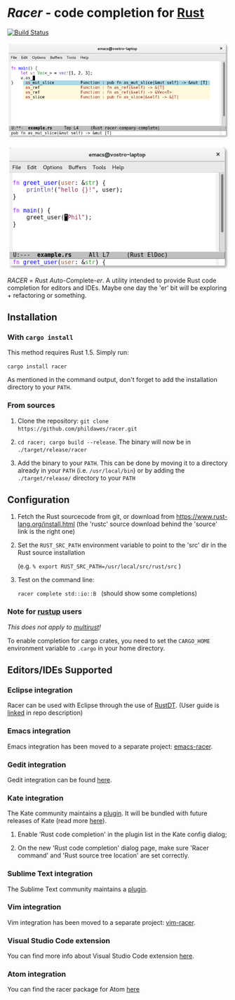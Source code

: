 # *Racer* - code completion for [Rust](http://www.rust-lang.org/)

[![Build Status](https://travis-ci.org/phildawes/racer.svg?branch=master)](https://travis-ci.org/phildawes/racer)

![racer completion screenshot](images/racer_completion.png)

![racer eldoc screenshot](images/racer_eldoc.png)

*RACER* = *R*ust *A*uto-*C*omplete-*er*. A utility intended to provide Rust code completion for editors and IDEs. Maybe one day the 'er' bit will be exploring + refactoring or something.

## Installation

### With `cargo install`

This method requires Rust 1.5. Simply run:

```cargo install racer```

As mentioned in the command output, don't forget to add the installation directory to your `PATH`.

### From sources

1. Clone the repository: ```git clone https://github.com/phildawes/racer.git```

2. ```cd racer; cargo build --release```.  The binary will now be in ```./target/release/racer```

3. Add the binary to your `PATH`. This can be done by moving it to a directory already in your `PATH` (i.e. `/usr/local/bin`) or by adding the `./target/release/` directory to your `PATH`

## Configuration

1. Fetch the Rust sourcecode from git, or download from https://www.rust-lang.org/install.html (the 'rustc' source download behind the 'source' link is the right one)

2. Set the ```RUST_SRC_PATH``` environment variable to point to the 'src' dir in the Rust source installation

   (e.g. ```% export RUST_SRC_PATH=/usr/local/src/rust/src``` )

3. Test on the command line:

   ```racer complete std::io::B ```  (should show some completions)

### Note for [rustup](https://github.com/rust-lang-nursery/rustup.rs) users

*This does not apply to [multirust](https://github.com/brson/multirust)!*

To enable completion for cargo crates, you need to set the `CARGO_HOME` environment variable to `.cargo` in your home directory.

## Editors/IDEs Supported

### Eclipse integration

Racer can be used with Eclipse through the use of [RustDT](https://github.com/RustDT/RustDT). (User guide is [linked](http://rustdt.github.io/) in repo description)

### Emacs integration

Emacs integration has been moved to a separate project: [emacs-racer](https://github.com/racer-rust/emacs-racer).

### Gedit integration

Gedit integration can be found [here](https://github.com/isamert/gracer).

### Kate integration

The Kate community maintains a [plugin](http://quickgit.kde.org/?p=kate.git&a=tree&&f=addons%2Frustcompletion). It will be bundled with future releases of Kate (read more [here](https://blogs.kde.org/2015/05/22/updates-kates-rust-plugin-syntax-highlighting-and-rust-source-mime-type)).

1. Enable 'Rust code completion' in the plugin list in the Kate config dialog;

2. On the new 'Rust code completion' dialog page, make sure 'Racer command' and 'Rust source tree location' are set correctly.

### Sublime Text integration

The Sublime Text community maintains a [plugin](https://github.com/defuz/RustAutoComplete).

### Vim integration

Vim integration has been moved to a separate project: [vim-racer](https://github.com/racer-rust/vim-racer).

### Visual Studio Code extension

You can find more info about Visual Studio Code extension [here](https://github.com/saviorisdead/RustyCode).

### Atom integration 

You can find the racer package for Atom [here](https://atom.io/packages/racer)
